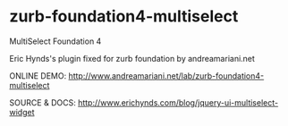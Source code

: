 zurb-foundation4-multiselect
============================

MultiSelect Foundation 4

Eric Hynds's plugin fixed for zurb foundation by andreamariani.net


ONLINE DEMO: http://www.andreamariani.net/lab/zurb-foundation4-multiselect

SOURCE & DOCS: http://www.erichynds.com/blog/jquery-ui-multiselect-widget
